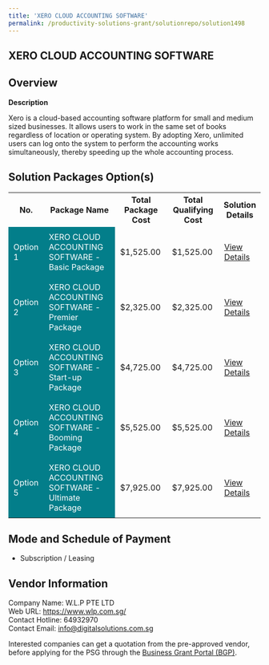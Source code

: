 ```yaml
---
title: 'XERO CLOUD ACCOUNTING SOFTWARE'
permalink: /productivity-solutions-grant/solutionrepo/solution1498
---
```


## XERO CLOUD ACCOUNTING SOFTWARE

## Overview

**Description**

Xero is a cloud-based accounting software platform for small and medium sized businesses. It allows users to work in the same set of books regardless of location or operating system.
By adopting Xero, unlimited users can log onto the system to perform the accounting works simultaneously, thereby speeding up the whole accounting process.

## Solution Packages Option(s)

<table>
<tr>
<th><b>No.</b></th>
<th><b>Package Name</b></th>
<th><b>Total Package Cost</b></th>
<th><b>Total Qualifying Cost</b></th>
<th><b>Solution Details</b></th>
</tr>
<tr>
<td style='padding: 10px; background-color: #037E8A; color: #FFFFFF;'>Option 1</td>
<td style='padding: 10px; background-color: #037E8A; color: #FFFFFF;'>XERO CLOUD ACCOUNTING SOFTWARE - Basic Package</td>
<td style='padding: 10px;'>$1,525.00</td>
<td style='padding: 10px;'>$1,525.00</td>
<td style='padding: 10px;'><a href='/images/psg/W.L.P_20220051_Desensitised_Annex_3_Part_1.pdf' target='_blank'>View Details</a></td>
</tr>
<tr>
<td style='padding: 10px; background-color: #037E8A; color: #FFFFFF;'>Option 2</td>
<td style='padding: 10px; background-color: #037E8A; color: #FFFFFF;'>XERO CLOUD ACCOUNTING SOFTWARE - Premier Package</td>
<td style='padding: 10px;'>$2,325.00</td>
<td style='padding: 10px;'>$2,325.00</td>
<td style='padding: 10px;'><a href='/images/psg/W.L.P_20220051_Desensitised_Annex_3_Part_2.pdf' target='_blank'>View Details</a></td>
</tr>
<tr>
<td style='padding: 10px; background-color: #037E8A; color: #FFFFFF;'>Option 3</td>
<td style='padding: 10px; background-color: #037E8A; color: #FFFFFF;'>XERO CLOUD ACCOUNTING SOFTWARE - Start-up Package</td>
<td style='padding: 10px;'>$4,725.00</td>
<td style='padding: 10px;'>$4,725.00</td>
<td style='padding: 10px;'><a href='/images/psg/W.L.P_20220051_Desensitised_Annex_3_Part_3.pdf' target='_blank'>View Details</a></td>
</tr>
<tr>
<td style='padding: 10px; background-color: #037E8A; color: #FFFFFF;'>Option 4</td>
<td style='padding: 10px; background-color: #037E8A; color: #FFFFFF;'>XERO CLOUD ACCOUNTING SOFTWARE - Booming Package</td>
<td style='padding: 10px;'>$5,525.00</td>
<td style='padding: 10px;'>$5,525.00</td>
<td style='padding: 10px;'><a href='/images/psg/W.L.P_20220051_Desensitised_Annex_3_Part_4.pdf' target='_blank'>View Details</a></td>
</tr>
<tr>
<td style='padding: 10px; background-color: #037E8A; color: #FFFFFF;'>Option 5</td>
<td style='padding: 10px; background-color: #037E8A; color: #FFFFFF;'>XERO CLOUD ACCOUNTING SOFTWARE - Ultimate Package</td>
<td style='padding: 10px;'>$7,925.00</td>
<td style='padding: 10px;'>$7,925.00</td>
<td style='padding: 10px;'><a href='/images/psg/W.L.P_20220051_Desensitised_Annex_3_Part_5.pdf' target='_blank'>View Details</a></td>
</tr>
</table>

## Mode and Schedule of Payment

 - Subscription / Leasing

## Vendor Information

 Company Name: W.L.P PTE LTD<br>Web URL: https://www.wlp.com.sg/ <br>Contact Hotline: 64932970 <br>Contact Email: info@digitalsolutions.com.sg<br>

Interested companies can get a quotation from the pre-approved vendor, before applying for the PSG through the <a href='https://www.businessgrants.gov.sg/' target='_blank' rel='noopener'>Business Grant Portal (BGP)</a>.

<script src="/jquery/resize-tables.js"></script>
